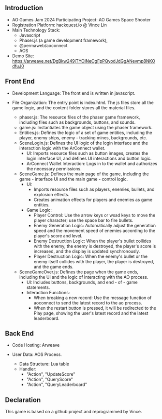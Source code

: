 ## Introduction
- AO Games Jam 2024 Participating Project: AO Games Space Shooter
- Registration Platform: hackquest.io @ Vince Lin
- Main Technology Stack:
    - Javascript
    - Phaser.js (a game development framework),
    - @permaweb/aoconnect
    - AOS
- Demo Site: https://arweave.net/DgBkw249jTYOINeOgFpPQyodJdGgANevmp8NKOdfuJ0

## Front End
- Development Language: The front end is written in javascript.
- File Organization: The entry point is index.html. The js files store all the game logic, and the content folder stores all the material files.

    - phaser.js: The resource files of the phaser game framework, including files such as backgrounds, buttons, and sounds.
    - game.js: Instantiates the game object using the phaser framework.
    - Entities.js: Defines the logic of a set of game entities, including the player, enemy ships, enemy - tracking mines, backgrounds, etc.
    - SceneLogin.js: Defines the UI logic of the login interface and the interaction logic with the ArConnect wallet.
        - UI: Imports resource files such as button images, creates the login interface UI, and defines UI interactions and button logic.
        - ArConnect Wallet Interaction: Logs in to the wallet and authorizes the necessary permissions.
    - SceneGame.js: Defines the main page of the game, including the game - interface UI and the main game - control logic.
        - UI:
            - Imports resource files such as players, enemies, bullets, and explosion effects.
            - Creates animation effects for players and enemies as game entities.
        - Game Logic:
            - Player Control: Use the arrow keys or wsad keys to move the player character; use the space bar to fire bullets.
            - Enemy Generation Logic: Automatically adjust the generation speed and the movement speed of enemies according to the player's score and level.
            - Enemy Destruction Logic: When the player's bullet collides with the enemy, the enemy is destroyed, the player's score is increased, and the display is updated synchronously.
            - Player Destruction Logic: When the enemy's bullet or the enemy itself collides with the player, the player is destroyed, and the game ends.
    - SceneGameOver.js: Defines the page when the game ends, including the UI and the logic of interacting with the AO process.
        - UI: Includes buttons, backgrounds, and end - of - game statements.
        - Interaction Functions:
            - When breaking a new record: Use the message function of aoconnect to send the latest record to the ao process.
            - When the restart button is pressed, it will be redirected to the Play page, showing the user's latest record and the latest leaderboard.

## Back End
- Code Hosting: Arweave

- User Data: AOS Process.
    - Data Structure: Lua table
    - Handler:
        - "Action", "UpdateScore"
        - "Action", "QueryScore"
        - "Action", "QueryLeaderboard"

## Declaration
This game is based on a github project and reprogrammed by Vince.